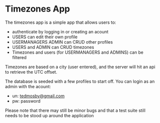 # Timezones App
The timezones app is a simple app that allows users to:
* authenticate by logging in or creating an acount
* USERS can edit their own profile
* USERMANAGERS ADMIN can CRUD other profiles
* USERS and ADMIN can CRUD timezones
* Timezones and users (for USERMANAGERS and ADMINS) can be filtered

Timezones are based on a city (user entered), and the server will hit an api to retrieve the UTC offset.

The database is seeded with a few profiles to start off. You can login as an admin with the acount:
* un: tedmosby@gmail.com
* pw: password

Please note that there may still be minor bugs and that a test suite still needs to be stood up around the application
